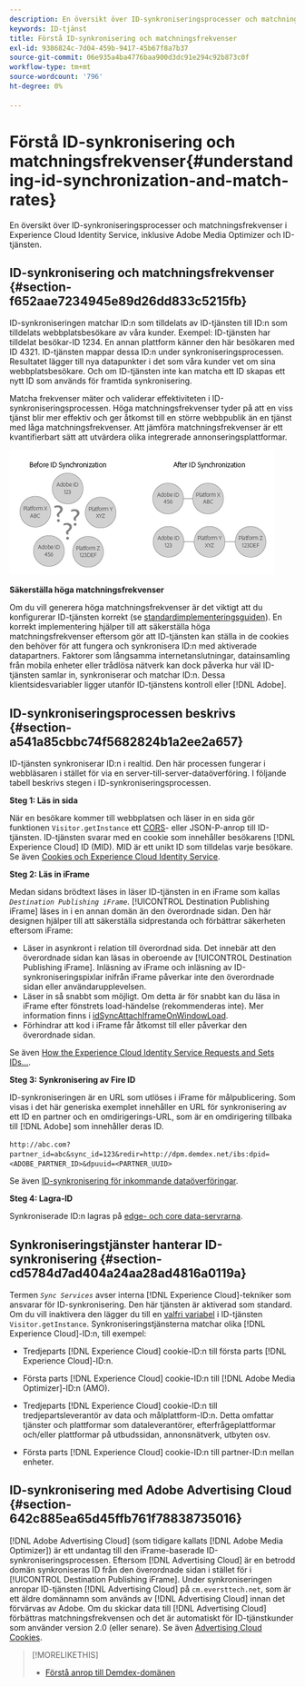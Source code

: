 ```yaml
---
description: En översikt över ID-synkroniseringsprocesser och matchningsfrekvenser i Experience Cloud Identity Service, inklusive Adobe Media Optimizer och ID-tjänsten.
keywords: ID-tjänst
title: Förstå ID-synkronisering och matchningsfrekvenser
exl-id: 9386824c-7d04-459b-9417-45b67f8a7b37
source-git-commit: 06e935a4ba4776baa900d3dc91e294c92b873c0f
workflow-type: tm+mt
source-wordcount: '796'
ht-degree: 0%

---
```


# Förstå ID-synkronisering och matchningsfrekvenser{#understanding-id-synchronization-and-match-rates}

En översikt över ID-synkroniseringsprocesser och matchningsfrekvenser i Experience Cloud Identity Service, inklusive Adobe Media Optimizer och ID-tjänsten.

## ID-synkronisering och matchningsfrekvenser {#section-f652aae7234945e89d26dd833c5215fb}

ID-synkroniseringen matchar ID:n som tilldelats av ID-tjänsten till ID:n som tilldelats webbplatsbesökare av våra kunder. Exempel: ID-tjänsten har tilldelat besökar-ID 1234. En annan plattform känner den här besökaren med ID 4321. ID-tjänsten mappar dessa ID:n under synkroniseringsprocessen. Resultatet lägger till nya datapunkter i det som våra kunder vet om sina webbplatsbesökare. Och om ID-tjänsten inte kan matcha ett ID skapas ett nytt ID som används för framtida synkronisering.

Matcha frekvenser mäter och validerar effektiviteten i ID-synkroniseringsprocessen. Höga matchningsfrekvenser tyder på att en viss tjänst blir mer effektiv och ger åtkomst till en större webbpublik än en tjänst med låga matchningsfrekvenser. Att jämföra matchningsfrekvenser är ett kvantifierbart sätt att utvärdera olika integrerade annonseringsplattformar.

![](assets/idsync2.png)

**Säkerställa höga matchningsfrekvenser**

Om du vill generera höga matchningsfrekvenser är det viktigt att du konfigurerar ID-tjänsten korrekt (se [standardimplementeringsguiden](../implementation-guides/standard.md#concept-89cd0199a9634fc48644f2d61e3d2445)). En korrekt implementering hjälper till att säkerställa höga matchningsfrekvenser eftersom gör att ID-tjänsten kan ställa in de cookies den behöver för att fungera och synkronisera ID:n med aktiverade datapartners. Faktorer som långsamma internetanslutningar, datainsamling från mobila enheter eller trådlösa nätverk kan dock påverka hur väl ID-tjänsten samlar in, synkroniserar och matchar ID:n. Dessa klientsidesvariabler ligger utanför ID-tjänstens kontroll eller [!DNL Adobe].

## ID-synkroniseringsprocessen beskrivs {#section-a541a85cbbc74f5682824b1a2ee2a657}

ID-tjänsten synkroniserar ID:n i realtid. Den här processen fungerar i webbläsaren i stället för via en server-till-server-dataöverföring. I följande tabell beskrivs stegen i ID-synkroniseringsprocessen.

**Steg 1: Läs in sida**

När en besökare kommer till webbplatsen och läser in en sida gör funktionen `Visitor.getInstance` ett [CORS](../reference/cors.md#concept-6c280446990d46d88ba9da15d2dcc758)- eller JSON-P-anrop till ID-tjänsten. ID-tjänsten svarar med en cookie som innehåller besökarens [!DNL Experience Cloud] ID (MID). MID är ett unikt ID som tilldelas varje besökare. Se även [Cookies och Experience Cloud Identity Service](../introduction/cookies.md).

**Steg 2: Läs in iFrame**

Medan sidans brödtext läses in läser ID-tjänsten in en iFrame som kallas *`Destination Publishing iFrame`*. [!UICONTROL Destination Publishing iFrame] läses in i en annan domän än den överordnade sidan. Den här designen hjälper till att säkerställa sidprestanda och förbättrar säkerheten eftersom iFrame:

* Läser in asynkront i relation till överordnad sida. Det innebär att den överordnade sidan kan läsas in oberoende av [!UICONTROL Destination Publishing iFrame]. Inläsning av iFrame och inläsning av ID-synkroniseringspixlar inifrån iFrame påverkar inte den överordnade sidan eller användarupplevelsen.
* Läser in så snabbt som möjligt. Om detta är för snabbt kan du läsa in iFrame efter fönstrets load-händelse (rekommenderas inte). Mer information finns i [idSyncAttachIframeOnWindowLoad](../library/function-vars/idsyncattachiframeonwindowload.md#reference-b86b7112e0814a4c82c4e24c158508f4).
* Förhindrar att kod i iFrame får åtkomst till eller påverkar den överordnade sidan.

Se även [How the Experience Cloud Identity Service Requests and Sets IDs...](../introduction/id-request.md#concept-2caacebb1d244402816760e9b8bcef6a).

**Steg 3: Synkronisering av Fire ID**

ID-synkroniseringen är en URL som utlöses i iFrame för målpublicering. Som visas i det här generiska exemplet innehåller en URL för synkronisering av ett ID en partner och en omdirigerings-URL, som är en omdirigering tillbaka till [!DNL Adobe] som innehåller deras ID.

`http://abc.com?partner_id=abc&sync_id=123&redir=http://dpm.demdex.net/ibs:dpid=<ADOBE_PARTNER_ID>&dpuuid=<PARTNER_UUID>`

Se även [ID-synkronisering för inkommande dataöverföringar](https://experienceleague.adobe.com/docs/audience-manager/user-guide/implementation-integration-guides/sending-audience-data/batch-data-transfer-process/id-sync-http.html?lang=en).

**Steg 4: Lagra-ID**

Synkroniserade ID:n lagras på [edge- och core data-servrarna](https://experienceleague.adobe.com/docs/audience-manager/user-guide/reference/system-components/components-edge.html?lang=en).

## Synkroniseringstjänster hanterar ID-synkronisering {#section-cd5784d7ad404a24aa28ad4816a0119a}

Termen *`Sync Services`* avser interna [!DNL Experience Cloud]-tekniker som ansvarar för ID-synkronisering. Den här tjänsten är aktiverad som standard. Om du vill inaktivera den lägger du till en [valfri variabel](../library/function-vars/disableidsync.md#reference-589d6b489ac64eddb5a7ff758945e414) i ID-tjänsten `Visitor.getInstance`. Synkroniseringstjänsterna matchar olika [!DNL Experience Cloud]-ID:n, till exempel:

* Tredjeparts [!DNL Experience Cloud] cookie-ID:n till första parts [!DNL Experience Cloud]-ID:n.

* Första parts [!DNL Experience Cloud] cookie-ID:n till [!DNL Adobe Media Optimizer]-ID:n (AMO).

* Tredjeparts [!DNL Experience Cloud] cookie-ID:n till tredjepartsleverantör av data och målplattform-ID:n. Detta omfattar tjänster och plattformar som dataleverantörer, efterfrågeplattformar och/eller plattformar på utbudssidan, annonsnätverk, utbyten osv.
* Första parts [!DNL Experience Cloud] cookie-ID:n till partner-ID:n mellan enheter.

## ID-synkronisering med Adobe Advertising Cloud {#section-642c885ea65d45ffb761f78838735016}

[!DNL Adobe Advertising Cloud] (som tidigare kallats  [!DNL Adobe Media Optimizer]) är ett undantag till den iFrame-baserade ID-synkroniseringsprocessen. Eftersom [!DNL Advertising Cloud] är en betrodd domän synkroniseras ID från den överordnade sidan i stället för i [!UICONTROL Destination Publishing iFrame]. Under synkroniseringen anropar ID-tjänsten [!DNL Advertising Cloud] på `cm.eversttech.net`, som är ett äldre domännamn som används av [!DNL Advertising Cloud] innan det förvärvas av Adobe. Om du skickar data till [!DNL Advertising Cloud] förbättras matchningsfrekvensen och det är automatiskt för ID-tjänstkunder som använder version 2.0 (eller senare). Se även [Advertising Cloud Cookies](https://experienceleague.adobe.com/docs/core-services/interface/administration/ec-cookies/cookies-advertising-cloud.html?lang=en).

>[!MORELIKETHIS]
>
>* [Förstå anrop till Demdex-domänen](https://experienceleague.adobe.com/docs/audience-manager/user-guide/reference/demdex-calls.html?lang=en)

